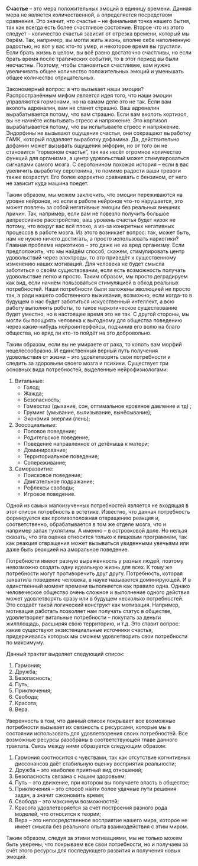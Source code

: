 **Счастье** – это мера положительных эмоций в единицу времени. Данная мера не является количественной, а определяется посредством сравнения. Это значит, что счастье – не финальная точка нашего бытия, так как всегда есть более счастливое состояние. Второе что из этого следует – количество счастья зависит от отрезка времени, который мы берём. Так, например, вы могли жить жизнь, вполне себе наполненную радостью, но вот у вас кто-то умер, и некоторое время вы грустили. Если брать жизнь в целом, вы всё равно достаточно счастливы, но если брать время после трагических событий, то в этот период вы были несчастны. Поэтому, чтобы становиться счастливее, вам нужно увеличивать общее количество положительных эмоций и уменьшать общее количество отрицательных.

Закономерный вопрос: а что вызывает наши эмоции? Распространённым мифом является идея того, что наши эмоции управляются гормонами, но на самом деле это не так. Если вам вколоть адреналин, вам не станет страшно. Ваш адреналин вырабатывается потому, что вам страшно. Если вам вколоть кортизол, вы не начнёте испытывать стресс и напряжение. Это кортизол вырабатывается потому, что вы испытываете стресс и напряжение. Эндорфины не вызывают ощущения счастья, они сокращают выработку ГАМК, который подавляет выработку дофамина. Да, действительно дофамин может вызывать ощущения эйфории, но от того он не становится “гормоном счастья”, так как несёт огромное количество функций для организма, а центр удовольствий может стимулироваться сигналами самого мозга. С серотонином похожая история – если в вас увеличить выработку серотонина, то помимо радости ваши тревоги также возрастут. Его более корректно сравнивать с бензином, от него не зависит куда машина поедет.

Таким образом, мы можем заключить, что эмоции переживаются на уровне нейронов, но если в работе нейронов что-то нарушается, это может повлечь за собой негативные эмоции без реальных внешних причин. Так, например, если вам не повезло получить большое депрессивное расстройство, ваш уровень счастья будет низок не потому, что вокруг вас всё плохо, а из-за конкретных негативных процессов в работе мозга. Из этого возникает вопрос: так, может быть, нам не нужно ничего достигать, а просто использовать наркотики? Главная проблема наркотиков – это даже не их вред организму. Если предположить, что мы найдём способ, скажем, стимулировать центр удовольствий через электроды, то это приведёт к существенному изменению наших мотиваций. Для человека не будет смысла заботиться о своём существовании, если есть возможность получать удовольствие легко и просто. Таким образом, мы просто деградируем как вид, если начнём пользоваться стимуляцией в обход реальных потребностей. Наши потребности были заложены эволюцией не просто так, а ради нашего собственного выживания, возможно, если когда-то в будущем о нас будет заботиться искусственный интеллект, а всю работу выполнять роботы, то такое наркотическое существование будет уместно, но в настоящее время это не так. С другой стороны, мы могли бы поощрять человека к выгодному для общества поведению через какие-нибудь нейроинтерфейсы, подчинив его волю на благо общества, но вряд ли кто-то пойдёт на это добровольно.

Таким образом, если вы не умираете от рака, то колоть вам морфий нецелесообразно. И единственный верный путь получения удовольствия от жизни – это удовлетворять свои потребности и следить за здоровьем своего мозга и психики. Существует три основных вида потребностей, выделенные нейрофизиологами:
1. Витальные:
    * Голод;
    * Жажда;
    * Безопасность;
    * Гомеостаз (дыхание, сон, оптимальное кровяное давление и тд) ;
    * Груминг (умывание, вылизывание, вычёсывание);
    * Экономия энергии (лень);
1. Зоосоциальные:
    * Половое поведение;
    * Родительское поведение;
    * Поведение направленное от детёныша к матери;
    * Доминирование;
    * Территориальное поведение;
    * Сопереживание;
1. Саморазвитие:
    * Поисковое поведение;
    * Двигательное подражание;
    * Рефлексы свободы;
    * Игровое поведение.

Одной из самых малоизученных потребностей является не входящая в этот список потребность в эстетике. Известно, что данная потребность формируется как противоположная отвращению реакция и, соответственно, обрабатывается в том же отделе мозга, что и например запах тухлятины. А именно – в островковой доле. Но нельзя сказать, что эта оценка относится только к пищевым программам, так как реакция отвращения может вызываться увиденными увечьями или даже быть реакцией на аморальное поведение.

Потребности имеют разную выраженность у разных людей, поэтому невозможно создать одну идеальную жизнь для всех. К тому же потребности могут противоречить друг другу. Потребность, которая захватила поведение человека, в науке называется доминирующей. И в единственный момент времени выполняется как правило одна. Однако человеческое общество очень сложное и выполнение одного действия может удовлетворять сразу или в будущем несколько потребностей. Это создаёт такой логический конструкт как мотивация. Например, мотивация работать позволяет нам получать статус в обществе, удовлетворяет витальные потребности – покупать за деньги жилплощадь, расширяя свою территорию, и т.д. Это ставит вопрос: какие существуют экзистенциальные источники счастья, придерживаясь которых мы сможем удовлетворить свои потребности по максимуму.

Данный трактат выделяет следующий список:

1. Гармония;
1. Дружба;
1. Безопасность;
1. Путь;
1. Приключения;
1. Свобода;
1. Красота;
1. Вера.

Уверенность в том, что данный список покрывает все возможные потребности вызывает их связность с ресурсами, которые мы в состоянии использовать для удовлетворения своих потребностей. Все возможные ресурсы разобраны в соответствующей главе данного трактата. Связь между ними образуется следующим образом:

1. Гармония соотносится с чувствами, так как отсутствие когнитивных диссонансов даёт стабильную оценку восприятия реальности;
1. Дружба – это наиболее приятный вид отношений;
1. Безопасность связана с нашим здоровьем;
1. Путь – это движение, при котором вы получаете власть в обществе;
1. Приключения – это способ найти более удачные пути решения задач, а значит сэкономить время;
1. Свобода – это максимум возможностей;
1. Красота удовлетворяется за счёт построения разного рода моделей, что относится к теории;
1. Вера – это непосредственное восприятие нашего мира, которое не имеет смысла без реального опыта взаимодействия с этим миром.

Таким образом, следуя за этими мотивациями, мы не только можем быть уверены, что покрываем все свои потребности, но и получаем за счёт этого ресурсы для последующего развития и получения новых эмоций.
